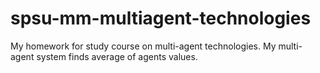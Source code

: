 # spsu-mm-multiagent-technologies
My homework for study course on multi-agent technologies.
My multi-agent system finds average of agents values.